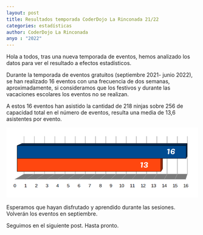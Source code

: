```yaml
---
layout: post
title: Resultados temporada CoderDojo La Rinconada 21/22
categories: estadísticas
author: CoderDojo La Rinconada
anyo : "2022"
---
```


Hola a todos, tras una nueva temporada de eventos, hemos analizado los datos para ver el resultado a efectos estadísticos.

Durante la temporada de eventos gratuitos (septiembre 2021- junio 2022), se han realizado 16 eventos con una frecuencia de dos semanas, aproximadamente, si consideramos que los festivos y durante las vacaciones escolares los eventos no se realizan. 

A estos 16 eventos han asistido la cantidad de 218 ninjas sobre 256 de capacidad total en el número de eventos, resulta una media de 13,6 asistentes por evento.


<span style="display:block;text-align:center">![grafico]</span>


Esperamos que hayan disfrutado y aprendido durante las sesiones. Volverán los eventos en septiembre.

Seguimos en el siguiente post. Hasta pronto.


[grafico]: /images/asist_sesion.png
[grafico2]: /images/asist_genero.png










